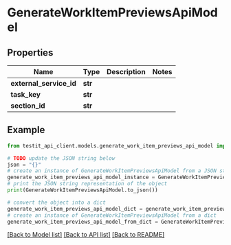 # GenerateWorkItemPreviewsApiModel


## Properties

Name | Type | Description | Notes
------------ | ------------- | ------------- | -------------
**external_service_id** | **str** |  | 
**task_key** | **str** |  | 
**section_id** | **str** |  | 

## Example

```python
from testit_api_client.models.generate_work_item_previews_api_model import GenerateWorkItemPreviewsApiModel

# TODO update the JSON string below
json = "{}"
# create an instance of GenerateWorkItemPreviewsApiModel from a JSON string
generate_work_item_previews_api_model_instance = GenerateWorkItemPreviewsApiModel.from_json(json)
# print the JSON string representation of the object
print(GenerateWorkItemPreviewsApiModel.to_json())

# convert the object into a dict
generate_work_item_previews_api_model_dict = generate_work_item_previews_api_model_instance.to_dict()
# create an instance of GenerateWorkItemPreviewsApiModel from a dict
generate_work_item_previews_api_model_from_dict = GenerateWorkItemPreviewsApiModel.from_dict(generate_work_item_previews_api_model_dict)
```
[[Back to Model list]](../README.md#documentation-for-models) [[Back to API list]](../README.md#documentation-for-api-endpoints) [[Back to README]](../README.md)



